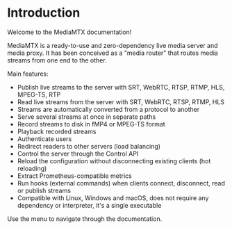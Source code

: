 # Introduction

Welcome to the MediaMTX documentation!

MediaMTX is a ready-to-use and zero-dependency live media server and media proxy. It has been conceived as a "media router" that routes media streams from one end to the other.

Main features:

- Publish live streams to the server with SRT, WebRTC, RTSP, RTMP, HLS, MPEG-TS, RTP
- Read live streams from the server with SRT, WebRTC, RTSP, RTMP, HLS
- Streams are automatically converted from a protocol to another
- Serve several streams at once in separate paths
- Record streams to disk in fMP4 or MPEG-TS format
- Playback recorded streams
- Authenticate users
- Redirect readers to other servers (load balancing)
- Control the server through the Control API
- Reload the configuration without disconnecting existing clients (hot reloading)
- Extract Prometheus-compatible metrics
- Run hooks (external commands) when clients connect, disconnect, read or publish streams
- Compatible with Linux, Windows and macOS, does not require any dependency or interpreter, it's a single executable

Use the menu to navigate through the documentation.
